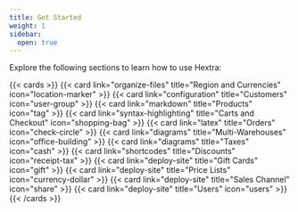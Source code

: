 ```yaml
---
title: Get Started
weight: 1
sidebar:
  open: true
---
```


Explore the following sections to learn how to use Hextra:

<!--more-->

{{< cards >}}
  {{< card link="organize-files" title="Region and Currencies" icon="location-marker" >}}
  {{< card link="configuration" title="Customers" icon="user-group" >}}
  {{< card link="markdown" title="Products" icon="tag" >}}
  {{< card link="syntax-highlighting" title="Carts and Checkout" icon="shopping-bag" >}}
  {{< card link="latex" title="Orders" icon="check-circle" >}}
  {{< card link="diagrams" title="Multi-Warehouses" icon="office-building" >}}
  {{< card link="diagrams" title="Taxes" icon="cash" >}}
  {{< card link="shortcodes" title="Discounts" icon="receipt-tax" >}}
  {{< card link="deploy-site" title="Gift Cards" icon="gift" >}}
  {{< card link="deploy-site" title="Price Lists" icon="currency-dollar" >}}
  {{< card link="deploy-site" title="Sales Channel" icon="share" >}}
  {{< card link="deploy-site" title="Users" icon="users" >}}
{{< /cards >}}